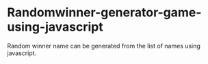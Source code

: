 # Randomwinner-generator-game-using-javascript
Random winner name can be generated from the list of names using javascript.
